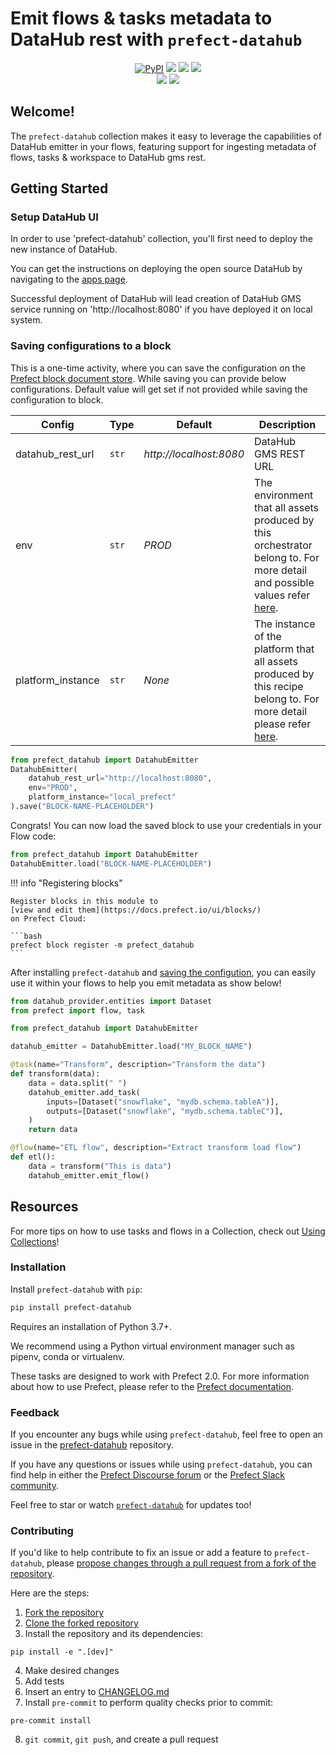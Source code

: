 # Emit flows & tasks metadata to DataHub rest with `prefect-datahub`

<p align="center">
    <!--- Insert a cover image here -->
    <!--- <br> -->
    <a href="https://pypi.python.org/pypi/prefect-datahub/" alt="PyPI version">
        <img alt="PyPI" src="https://img.shields.io/pypi/v/prefect-datahub?color=0052FF&labelColor=090422"></a>
    <a href="https://github.com/shubhamjagtap639/prefect-datahub/" alt="Stars">
        <img src="https://img.shields.io/github/stars/shubhamjagtap639/prefect-datahub?color=0052FF&labelColor=090422" /></a>
    <a href="https://pypistats.org/packages/prefect-datahub/" alt="Downloads">
        <img src="https://img.shields.io/pypi/dm/prefect-datahub?color=0052FF&labelColor=090422" /></a>
    <a href="https://github.com/shubhamjagtap639/prefect-datahub/pulse" alt="Activity">
        <img src="https://img.shields.io/github/commit-activity/m/shubhamjagtap639/prefect-datahub?color=0052FF&labelColor=090422" /></a>
    <br>
    <a href="https://prefect-community.slack.com" alt="Slack">
        <img src="https://img.shields.io/badge/slack-join_community-red.svg?color=0052FF&labelColor=090422&logo=slack" /></a>
    <a href="https://discourse.prefect.io/" alt="Discourse">
        <img src="https://img.shields.io/badge/discourse-browse_forum-red.svg?color=0052FF&labelColor=090422&logo=discourse" /></a>
</p>

## Welcome!

The `prefect-datahub` collection makes it easy to leverage the capabilities of DataHub emitter in your flows, featuring support for ingesting metadata of flows, tasks & workspace to DataHub gms rest.


## Getting Started

### Setup DataHub UI

In order to use 'prefect-datahub' collection, you'll first need to deploy the new instance of DataHub. 

You can get the instructions on deploying the open source DataHub by navigating to the [apps page](https://datahubproject.io/docs/quickstart).

Successful deployment of DataHub will lead creation of DataHub GMS service running on 'http://localhost:8080' if you have deployed it on local system.

### Saving configurations to a block


This is a one-time activity, where you can save the configuration on the [Prefect block document store](https://docs.prefect.io/2.10.13/concepts/blocks/#saving-blocks).
While saving you can provide below configurations. Default value will get set if not provided while saving the configuration to block.

Config | Type | Default | Description
--- | --- | --- | ---
datahub_rest_url | `str` | *http://localhost:8080* | DataHub GMS REST URL
env | `str` | *PROD* | The environment that all assets produced by this orchestrator belong to. For more detail and possible values refer [here](https://datahubproject.io/docs/graphql/enums/#fabrictype).
platform_instance | `str` | *None* | The instance of the platform that all assets produced by this recipe belong to. For more detail please refer [here](https://datahubproject.io/docs/platform-instances/).

```python
from prefect_datahub import DatahubEmitter
DatahubEmitter(
    datahub_rest_url="http://localhost:8080",
    env="PROD",
    platform_instance="local_prefect"
).save("BLOCK-NAME-PLACEHOLDER")
```

Congrats! You can now load the saved block to use your credentials in your Flow code:
 
```python
from prefect_datahub import DatahubEmitter
DatahubEmitter.load("BLOCK-NAME-PLACEHOLDER")
```

!!! info "Registering blocks"

    Register blocks in this module to
    [view and edit them](https://docs.prefect.io/ui/blocks/)
    on Prefect Cloud:

    ```bash
    prefect block register -m prefect_datahub
    ```

After installing `prefect-datahub` and [saving the configution](#saving-configurations-to-block), you can easily use it within your flows to help you emit metadata as show below!

```python
from datahub_provider.entities import Dataset
from prefect import flow, task

from prefect_datahub import DatahubEmitter

datahub_emitter = DatahubEmitter.load("MY_BLOCK_NAME")

@task(name="Transform", description="Transform the data")
def transform(data):
    data = data.split(" ")
    datahub_emitter.add_task(
        inputs=[Dataset("snowflake", "mydb.schema.tableA")],
        outputs=[Dataset("snowflake", "mydb.schema.tableC")],
    )
    return data

@flow(name="ETL flow", description="Extract transform load flow")
def etl():
    data = transform("This is data")
    datahub_emitter.emit_flow()
```

## Resources

For more tips on how to use tasks and flows in a Collection, check out [Using Collections](https://docs.prefect.io/collections/usage/)!

### Installation

Install `prefect-datahub` with `pip`:

```bash
pip install prefect-datahub
```

Requires an installation of Python 3.7+.

We recommend using a Python virtual environment manager such as pipenv, conda or virtualenv.

These tasks are designed to work with Prefect 2.0. For more information about how to use Prefect, please refer to the [Prefect documentation](https://docs.prefect.io/).

### Feedback

If you encounter any bugs while using `prefect-datahub`, feel free to open an issue in the [prefect-datahub](https://github.com/shubhamjagtap639/prefect-datahub) repository.

If you have any questions or issues while using `prefect-datahub`, you can find help in either the [Prefect Discourse forum](https://discourse.prefect.io/) or the [Prefect Slack community](https://prefect.io/slack).

Feel free to star or watch [`prefect-datahub`](https://github.com/shubhamjagtap639/prefect-datahub) for updates too!

### Contributing

If you'd like to help contribute to fix an issue or add a feature to `prefect-datahub`, please [propose changes through a pull request from a fork of the repository](https://docs.github.com/en/pull-requests/collaborating-with-pull-requests/proposing-changes-to-your-work-with-pull-requests/creating-a-pull-request-from-a-fork).

Here are the steps:

1. [Fork the repository](https://docs.github.com/en/get-started/quickstart/fork-a-repo#forking-a-repository)
2. [Clone the forked repository](https://docs.github.com/en/get-started/quickstart/fork-a-repo#cloning-your-forked-repository)
3. Install the repository and its dependencies:
```
pip install -e ".[dev]"
```
4. Make desired changes
5. Add tests
6. Insert an entry to [CHANGELOG.md](https://github.com/shubhamjagtap639/prefect-datahub/blob/main/CHANGELOG.md)
7. Install `pre-commit` to perform quality checks prior to commit:
```
pre-commit install
```
8. `git commit`, `git push`, and create a pull request
